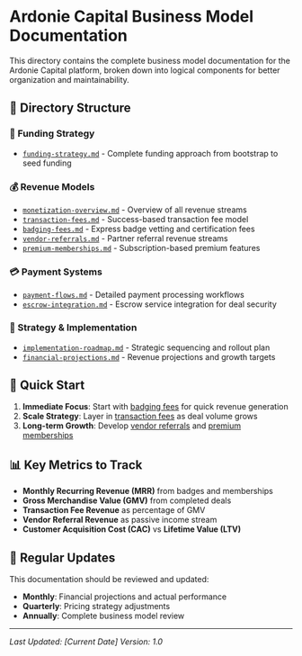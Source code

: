 # Ardonie Capital Business Model Documentation

This directory contains the complete business model documentation for the Ardonie Capital platform, broken down into logical components for better organization and maintainability.

## 📁 Directory Structure

### 💸 Funding Strategy
- [`funding-strategy.md`](./funding-strategy.md) - Complete funding approach from bootstrap to seed funding

### 💰 Revenue Models
- [`monetization-overview.md`](./monetization-overview.md) - Overview of all revenue streams
- [`transaction-fees.md`](./transaction-fees.md) - Success-based transaction fee model
- [`badging-fees.md`](./badging-fees.md) - Express badge vetting and certification fees
- [`vendor-referrals.md`](./vendor-referrals.md) - Partner referral revenue streams
- [`premium-memberships.md`](./premium-memberships.md) - Subscription-based premium features

### 💳 Payment Systems
- [`payment-flows.md`](./payment-flows.md) - Detailed payment processing workflows
- [`escrow-integration.md`](./escrow-integration.md) - Escrow service integration for deal security

### 🧠 Strategy & Implementation
- [`implementation-roadmap.md`](./implementation-roadmap.md) - Strategic sequencing and rollout plan
- [`financial-projections.md`](./financial-projections.md) - Revenue projections and growth targets

## 🎯 Quick Start

1. **Immediate Focus**: Start with [badging fees](./badging-fees.md) for quick revenue generation
2. **Scale Strategy**: Layer in [transaction fees](./transaction-fees.md) as deal volume grows
3. **Long-term Growth**: Develop [vendor referrals](./vendor-referrals.md) and [premium memberships](./premium-memberships.md)

## 📊 Key Metrics to Track

- **Monthly Recurring Revenue (MRR)** from badges and memberships
- **Gross Merchandise Value (GMV)** from completed deals
- **Transaction Fee Revenue** as percentage of GMV
- **Vendor Referral Revenue** as passive income stream
- **Customer Acquisition Cost (CAC)** vs **Lifetime Value (LTV)**

## 🔄 Regular Updates

This documentation should be reviewed and updated:
- **Monthly**: Financial projections and actual performance
- **Quarterly**: Pricing strategy adjustments
- **Annually**: Complete business model review

---

*Last Updated: [Current Date]*
*Version: 1.0*
